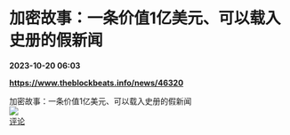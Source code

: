 # 加密故事：一条价值1亿美元、可以载入史册的假新闻

**2023-10-20 06:03**

**https://www.theblockbeats.info/news/46320**

加密故事：一条价值1亿美元、可以载入史册的假新闻  
![](https://img3.chouti.com/CHOUTI_20231020/A35956D372304B98A76D9DB362B14ACC_W266H266.jpeg)  
[评论](https://m.chouti.com/link/40347710)